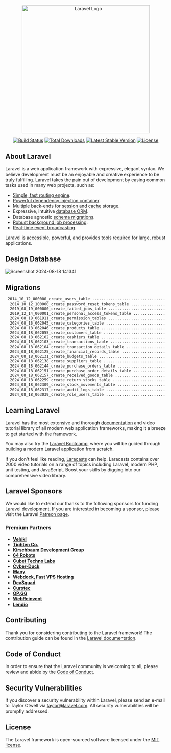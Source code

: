 <p align="center"><a href="https://laravel.com" target="_blank"><img src="https://raw.githubusercontent.com/laravel/art/master/logo-lockup/5%20SVG/2%20CMYK/1%20Full%20Color/laravel-logolockup-cmyk-red.svg" width="400" alt="Laravel Logo"></a></p>

<p align="center">
<a href="https://github.com/laravel/framework/actions"><img src="https://github.com/laravel/framework/workflows/tests/badge.svg" alt="Build Status"></a>
<a href="https://packagist.org/packages/laravel/framework"><img src="https://img.shields.io/packagist/dt/laravel/framework" alt="Total Downloads"></a>
<a href="https://packagist.org/packages/laravel/framework"><img src="https://img.shields.io/packagist/v/laravel/framework" alt="Latest Stable Version"></a>
<a href="https://packagist.org/packages/laravel/framework"><img src="https://img.shields.io/packagist/l/laravel/framework" alt="License"></a>
</p>

## About Laravel

Laravel is a web application framework with expressive, elegant syntax. We believe development must be an enjoyable and creative experience to be truly fulfilling. Laravel takes the pain out of development by easing common tasks used in many web projects, such as:

- [Simple, fast routing engine](https://laravel.com/docs/routing).
- [Powerful dependency injection container](https://laravel.com/docs/container).
- Multiple back-ends for [session](https://laravel.com/docs/session) and [cache](https://laravel.com/docs/cache) storage.
- Expressive, intuitive [database ORM](https://laravel.com/docs/eloquent).
- Database agnostic [schema migrations](https://laravel.com/docs/migrations).
- [Robust background job processing](https://laravel.com/docs/queues).
- [Real-time event broadcasting](https://laravel.com/docs/broadcasting).

Laravel is accessible, powerful, and provides tools required for large, robust applications.

## Design Database

![Screenshot 2024-08-18 141341](https://github.com/user-attachments/assets/fc9acfca-eb5e-40e6-869d-f9c706eb28a1)


## Migrations
```bash
 2014_10_12_000000_create_users_table ................................................................................................... 79ms DONE
  2014_10_12_100000_create_password_reset_tokens_table ................................................................................... 50ms DONE
  2019_08_19_000000_create_failed_jobs_table ............................................................................................ 134ms DONE
  2019_12_14_000001_create_personal_access_tokens_table ................................................................................. 167ms DONE
  2024_08_18_061911_create_permission_tables ............................................................................................ 780ms DONE
  2024_08_18_062045_create_categories_table .............................................................................................. 51ms DONE
  2024_08_18_062046_create_products_table ............................................................................................... 168ms DONE
  2024_08_18_062055_create_customers_table ............................................................................................... 34ms DONE
  2024_08_18_062102_create_cashiers_table ................................................................................................ 69ms DONE
  2024_08_18_062103_create_transactions_table ........................................................................................... 303ms DONE
  2024_08_18_062104_create_transaction_details_table .................................................................................... 310ms DONE
  2024_08_18_062125_create_financial_records_table ....................................................................................... 46ms DONE
  2024_08_18_062131_create_budgets_table ................................................................................................. 42ms DONE
  2024_08_18_062138_create_suppliers_table ............................................................................................... 48ms DONE
  2024_08_18_062144_create_purchase_orders_table ........................................................................................ 157ms DONE
  2024_08_18_062151_create_purchase_order_details_table ................................................................................. 286ms DONE
  2024_08_18_062157_create_received_goods_table ......................................................................................... 151ms DONE
  2024_08_18_062259_create_return_stocks_table .......................................................................................... 296ms DONE
  2024_08_18_062309_create_stock_movements_table ........................................................................................ 172ms DONE
  2024_08_18_062317_create_audit_logs_table ............................................................................................. 167ms DONE
  2024_08_18_063039_create_role_users_table ............................................................................................. 297ms DONE

```

## Learning Laravel

Laravel has the most extensive and thorough [documentation](https://laravel.com/docs) and video tutorial library of all modern web application frameworks, making it a breeze to get started with the framework.

You may also try the [Laravel Bootcamp](https://bootcamp.laravel.com), where you will be guided through building a modern Laravel application from scratch.

If you don't feel like reading, [Laracasts](https://laracasts.com) can help. Laracasts contains over 2000 video tutorials on a range of topics including Laravel, modern PHP, unit testing, and JavaScript. Boost your skills by digging into our comprehensive video library.

## Laravel Sponsors

We would like to extend our thanks to the following sponsors for funding Laravel development. If you are interested in becoming a sponsor, please visit the Laravel [Patreon page](https://patreon.com/taylorotwell).

### Premium Partners

- **[Vehikl](https://vehikl.com/)**
- **[Tighten Co.](https://tighten.co)**
- **[Kirschbaum Development Group](https://kirschbaumdevelopment.com)**
- **[64 Robots](https://64robots.com)**
- **[Cubet Techno Labs](https://cubettech.com)**
- **[Cyber-Duck](https://cyber-duck.co.uk)**
- **[Many](https://www.many.co.uk)**
- **[Webdock, Fast VPS Hosting](https://www.webdock.io/en)**
- **[DevSquad](https://devsquad.com)**
- **[Curotec](https://www.curotec.com/services/technologies/laravel/)**
- **[OP.GG](https://op.gg)**
- **[WebReinvent](https://webreinvent.com/?utm_source=laravel&utm_medium=github&utm_campaign=patreon-sponsors)**
- **[Lendio](https://lendio.com)**

## Contributing

Thank you for considering contributing to the Laravel framework! The contribution guide can be found in the [Laravel documentation](https://laravel.com/docs/contributions).

## Code of Conduct

In order to ensure that the Laravel community is welcoming to all, please review and abide by the [Code of Conduct](https://laravel.com/docs/contributions#code-of-conduct).

## Security Vulnerabilities

If you discover a security vulnerability within Laravel, please send an e-mail to Taylor Otwell via [taylor@laravel.com](mailto:taylor@laravel.com). All security vulnerabilities will be promptly addressed.

## License

The Laravel framework is open-sourced software licensed under the [MIT license](https://opensource.org/licenses/MIT).
